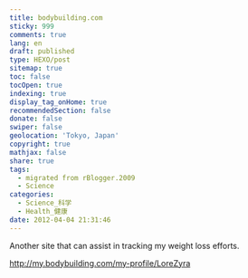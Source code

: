 ```yaml
---
title: bodybuilding.com
sticky: 999
comments: true
lang: en
draft: published
type: HEXO/post
sitemap: true
toc: false
tocOpen: true
indexing: true
display_tag_onHome: true
recommendedSection: false
donate: false
swiper: false
geolocation: 'Tokyo, Japan'
copyright: true
mathjax: false
share: true
tags:
  - migrated from rBlogger.2009
  - Science
categories:
  - Science_科学
  - Health_健康
date: 2012-04-04 21:31:46
---
```


 Another site that can assist in tracking my weight loss efforts.
 
 http://my.bodybuilding.com/my-profile/LoreZyra